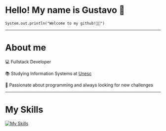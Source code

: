 <h1>Hello! My name is Gustavo 👋</h1>

<code>System.out.println("Welcome to my github!👨‍💻")</code>
<hr>

<h1>About me</h1>

<p>💻 Fullstack Developer</p>
<p>📚 Studying Information Systems at <a href="https://unesc.br" target="blank_">Unesc</a></p>
<p>🤩 Passionate about programming and always looking for new challenges</p>
<hr>
<h1>My Skills</h1>

[![My Skills](https://skillicons.dev/icons?i=java,spring,aws,postgresql,nodejs,mysql,mongodb,git,docker,react,typescript)](https://skillicons.dev)
